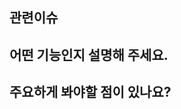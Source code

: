 <!-- pr의 이름은 이슈와 동일한 이름(Feat : 기능 설명) 설정 -->
## 관련이슈
<!-- closed 이슈넘버 로 이슈를 닫아주세요 -->

## 어떤 기능인지 설명해 주세요.



## 주요하게 봐야할 점이 있나요?

